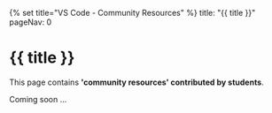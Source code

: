 {% set title="VS Code - Community Resources" %}
<frontmatter>
  title: "{{ title }}"
  pageNav: 0
</frontmatter>

# {{ title }}

<box type="warning">

This page contains **'community resources' contributed by students**.
</box>

Coming soon ...